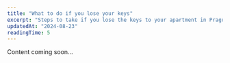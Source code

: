 ```yaml
---
title: "What to do if you lose your keys"
excerpt: "Steps to take if you lose the keys to your apartment in Prague."
updatedAt: "2024-08-23"
readingTime: 5
---
```


Content coming soon...

